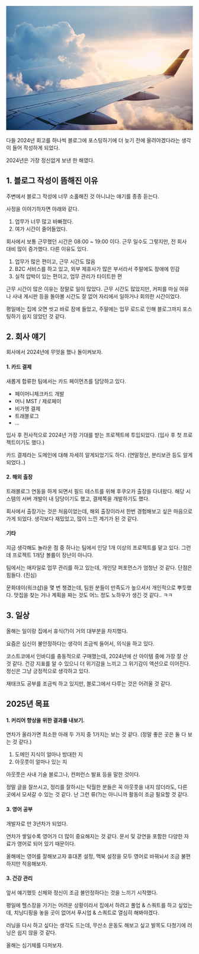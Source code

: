 ![img.png](img.png)

다들 2024년 회고를 하나씩 블로그에 포스팅하기에 더 늦기 전에 올려야겠다라는 생각이 들어 작성하게 되었다.

2024년은 가장 정신없게 보낸 한 해였다.

## 1. 블로그 작성이 뜸해진 이유

주변에서 블로그 작성에 너무 소홀해진 것 아니냐는 얘기를 종종 듣는다.

사정을 이야기하자면 아래와 같다.
1. 업무가 너무 많고 바빠졌다.
2. 여가 시간이 줄어들었다.

회사에서 보통 근무했던 시간은 08:00 ~ 19:00 이다. 근무 일수도 그렇지만, 전 회사 대비 많이 증가했다. 다른 이유도 있다.

1. 업무가 많은 편이고, 근무 시간도 많음
2. B2C 서비스를 하고 있고, 외부 제휴사가 많은 부서라서 주말에도 장애에 민감
3. 실적 압박이 있는 편이고, 업무 관리가 타이트한 편

근무 시간이 많은 이유는 정말로 일이 많았다. 근무 시간도 많았지만, 커피를 마실 여유나 사내 게시판 등을 돌아볼 시간도 잘 없어 자리에서 일하거나 회의한 시간이었다. 

평일에는 집에 오면 씻고 바로 잠에 들었고, 주말에는 업무 로드로 인해 블로그까지 포스팅하기 쉽지 않았던 것 같다.

## 2. 회사 얘기

회사에서 2024년에 무엇을 했나 돌이켜보자.

#### 1. 카드 결제

새롭게 합류한 팀에서는 카드 페이먼츠를 담당하고 있다.
- 페이머니체크카드 개발
- 머니 MST / 제로페이
- 비가맹 결제
- 트래블로그
- ...

입사 후 전사적으로 2024년 가장 기대를 받는 프로젝트에 투입되었다. (입사 후 첫 프로젝트이기도 했다.)

카드 결제라는 도메인에 대해 자세히 알게되었기도 하다. (연말정산, 분리보관 등도 알게되었다..)

#### 2. 해외 출장

트래블로그 연동을 하게 되면서 필드 테스트를 위해 후쿠오카 출장을 다녀왔다. 해당 시스템의 서버 개발이 내 담당이기도 했고, 결제쪽을 개발하기도 했다. 

회사에서 출장가는 것은 처음이었는데, 해외 출장이라서 한번 경험해보고 싶은 마음으로 가게 되었다. 생각보다 재밌었고, 많이 느낀 계기가 된 것 같다.

#### 기타

지금 생각해도 놀라운 점 중 하나는 팀에서 인당 1개 이상의 프로젝트를 맡고 있다. 그런데 프로젝트 1개당 볼륨이 장난이 아니다.

팀에서는 애자일로 업무 관리를 하고 있는데, 개인당 퍼포먼스가 엄청난 것 같다. 단점은 힘들다. (진심)

문화데이(워크샵)을 몇 번 챙겼는데, 팀원 분들이 만족도가 높으셔서 개인적으로 뿌듯했다. 맛집을 찾는 거나 계획을 짜는 것도 어느 정도 노하우가 생긴 것 같다.. ㅋㅋ

## 3. 일상

올해는 일이랑 집에서 휴식(?)이 거의 대부분을 차지했다.

요즘은 심신이 불안정하다는 생각이 조금씩 들어서, 의식을 하고 있다.

코스트코에서 인바디를 충동적으로 구매했는데, 2024년에 산 아이템 중에 가장 잘 산 것 같다. 건강 지표를 알 수 있으니 더 위기감을 느끼고 그 위기감이 액션으로 이어진다. 정신은 그냥 긍정적으로 생각하고 있다.

재태크도 공부를 조금씩 하고 있지만, 블로그에서 다루는 것은 어려울 것 같다.

## 2025년 목표

#### 1. 커리어 향상을 위한 결과를 내보기.

연차가 올라가면 최소한 아래 두 가지 중 1가지는 보는 것 같다. (정말 좋은 곳은 둘 다 보는 것 같다.)

1. 도메인 지식이 얼마나 방대한 지
2. 아웃풋이 얼마나 있는 지

아웃풋은 사내 기술 블로그나, 컨퍼런스 발표 등을 말한 것이다.

정말 글을 잘쓰시고, 정리를 잘하시는 탁월한 분들은 꼭 아웃풋을 내지 않더라도, 다른 곳에서 모셔갈 수 있는 것 같다. 난 그런 류(?)는 아니니까 활동이 조금 필요할 것 같다.

#### 3. 영어 공부

개발자로 만 3년차가 되었다.

연차가 쌓일수록 영어가 더 많이 중요해지는 것 같다. 문서 및 강연을 포함한 다양한 자료가 영어로 되어 있기 때문이다.

올해에는 영어를 잘해보고자 휴대폰 설정, 맥북 설정을 모두 영어로 바꿔놔서 조금 불편하지만 적응해보자.

#### 3. 건강 관리

앞서 얘기했듯 신체와 정신이 조금 불안정하다는 것을 느끼기 시작했다.

평일에 헬스장을 가기는 어려운 상황이라서 집에서 하려고 풀업 & 스쿼트를 하고 싶었는데, 치닝디핑을 놓을 곳이 없어서 푸시업 & 스쿼트로 열심히 해봐야겠다.

러닝을 다시 하고 싶다는 생각도 드는데, 무산소 운동도 해보고 싶고 발목도 다쳤기에 러닝은 쉽지 않을 것 같다.

올해는 심기체를 다져보자.
